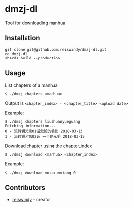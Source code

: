 # dmzj-dl

Tool for downloading manhua

## Installation

```
git clone git@github.com:reiswindy/dmzj-dl.git
cd dmzj-dl
shards build --production
```

## Usage

List chapters of a manhua
```shell
$ ./dmzj chapters <manhua>
```

Output is `<chapter_index> - <chapter_title> <upload date>`

Example:
```shell
$ ./dmzj chapters liuzhuanyueguang
Fetching information...
0 - 流转钥光第01话危险的钥匙 2018-03-13
1 - 流转钥光第02话 一半的光明 2018-03-15
```

Download chapter using the chapter_index
```shell
$ ./dmzj download <manhua> <chapter_index>
```

Example:
```shell
$ ./dmzj download musexunxiang 0
```

## Contributors

- [reiswindy](https://github.com/reiswindy) - creator